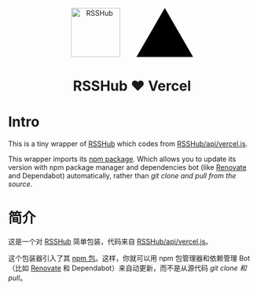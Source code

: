 <p align="center">
<img src="https://i.loli.net/2019/04/23/5cbeb7e41414c.png" alt="RSSHub" width="100">&emsp;&emsp;
<svg version="1.1" height="100" viewBox="0 0 74.5 64.1">
<path d="M37.6,0.2l37,64H0.6L37.6,0.2z"/>
</svg>
</p>
<h1 align="center">RSSHub ❤ Vercel</h1>

# Intro

This is a tiny wrapper of [RSSHub](https://github.com/DIYgod/RSSHub) which codes from [RSSHub/api/vercel.js](https://github.com/DIYgod/RSSHub/blob/master/api/vercel.js).

This wrapper imports its [npm package](https://docs.rsshub.app/en/usage.html#use-as-a-npm-package). Which allows you to update its version with npm package manager and dependencies bot (like [Renovate](https://renovatebot.com/) and Dependabot) automatically, rather than *git clone and pull from the source*.

# 简介

这是一个对 [RSSHub](https://github.com/DIYgod/RSSHub) 简单包装，代码来自 [RSSHub/api/vercel.js](https://github.com/DIYgod/RSSHub/blob/master/api/vercel.js)。

这个包装器引入了其 [npm 包](https://docs.rsshub.app/en/usage.html#use-as-a-npm-package)。这样，你就可以用 npm 包管理器和依赖管理 Bot （比如 [Renovate](https://renovatebot.com/) 和 Dependabot）来自动更新，而不是从源代码  *git clone 和 pull*。



